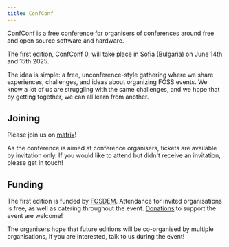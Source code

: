 ```yaml
---
title: ConfConf
---
```


ConfConf is a free conference for organisers of conferences around free and open source software and hardware.

The first edition, ConfConf 0, will take place in Sofia (Bulgaria) on June 14th and 15th 2025.

The idea is simple: a free, unconference-style gathering where we share experiences, challenges, and ideas about organizing FOSS events. We know a lot of us are struggling with the same challenges, and we hope that by getting together, we can all learn from another.

## Joining

Please join us on [matrix](https://matrix.to/#/#confconf:matrix.org)!

As the conference is aimed at conference organisers, tickets are available by invitation only. If you would like to attend but didn't receive an invitation, please get in touch!


## Funding

The first edition is funded by [FOSDEM](https://fosdem.org). Attendance for invited organisations is free, as well as catering throughout the event. [Donations](https://fosdem.org/support/donate/) to support the event are welcome!

The organisers hope that future editions will be co-organised by multiple organisations, if you are interested, talk to us during the event!
